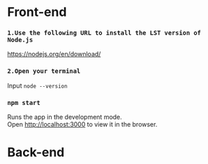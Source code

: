 # Front-end

### `1.Use the following URL to install the LST version of Node.js`

https://nodejs.org/en/download/

### `2.Open your terminal`

Input `node --version`

### `npm start`

Runs the app in the development mode.\
Open [http://localhost:3000](http://localhost:3000) to view it in the browser.

# Back-end